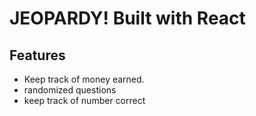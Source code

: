 # JEOPARDY! Built with React
## Features
- Keep track of money earned.
- randomized questions
- keep track of number correct
